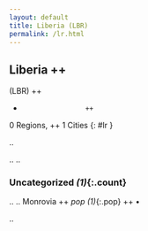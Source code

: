 ```yaml
---
layout: default
title: Liberia (LBR)
permalink: /lr.html
---
```



## Liberia   ++
(LBR)  ++
-                     ++
0 Regions, ++
1 Cities
{: #lr }

.. 




.. 
.. 


### Uncategorized _(1)_{:.count}


..
..
Monrovia  ++
 _pop (1)_{:.pop} ++
•




.. 
 
